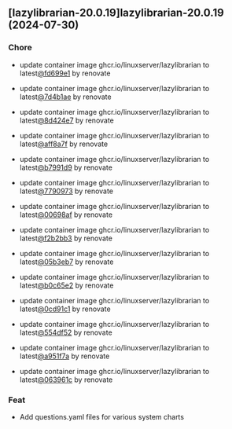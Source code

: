 

## [lazylibrarian-20.0.19]lazylibrarian-20.0.19 (2024-07-30)

### Chore



- update container image ghcr.io/linuxserver/lazylibrarian to latest[@fd699e1](https://github.com/fd699e1) by renovate

- update container image ghcr.io/linuxserver/lazylibrarian to latest[@7d4b1ae](https://github.com/7d4b1ae) by renovate

- update container image ghcr.io/linuxserver/lazylibrarian to latest[@8d424e7](https://github.com/8d424e7) by renovate

- update container image ghcr.io/linuxserver/lazylibrarian to latest[@aff8a7f](https://github.com/aff8a7f) by renovate

- update container image ghcr.io/linuxserver/lazylibrarian to latest[@b7991d9](https://github.com/b7991d9) by renovate

- update container image ghcr.io/linuxserver/lazylibrarian to latest[@7790973](https://github.com/7790973) by renovate

- update container image ghcr.io/linuxserver/lazylibrarian to latest[@00698af](https://github.com/00698af) by renovate

- update container image ghcr.io/linuxserver/lazylibrarian to latest[@f2b2bb3](https://github.com/f2b2bb3) by renovate

- update container image ghcr.io/linuxserver/lazylibrarian to latest[@05b3eb7](https://github.com/05b3eb7) by renovate

- update container image ghcr.io/linuxserver/lazylibrarian to latest[@b0c65e2](https://github.com/b0c65e2) by renovate

- update container image ghcr.io/linuxserver/lazylibrarian to latest[@0cd91c1](https://github.com/0cd91c1) by renovate

- update container image ghcr.io/linuxserver/lazylibrarian to latest[@554df52](https://github.com/554df52) by renovate

- update container image ghcr.io/linuxserver/lazylibrarian to latest[@a951f7a](https://github.com/a951f7a) by renovate

- update container image ghcr.io/linuxserver/lazylibrarian to latest[@063961c](https://github.com/063961c) by renovate

### Feat



- Add questions.yaml files for various system charts
